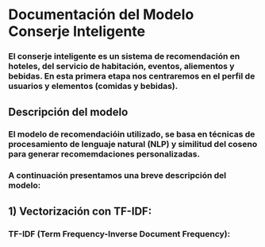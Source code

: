 # Documentación del Modelo Conserje Inteligente
### El conserje inteligente es un sistema de recomendación en hoteles, del servicio de habitación, eventos, aliementos y bebidas. En esta primera etapa nos centraremos en el perfil de usuarios y elementos (comidas y bebidas).

## Descripción del modelo
### El modelo de recomendacióin utilizado, se basa en técnicas de procesamiento de lenguaje natural (NLP) y similitud del coseno para generar recomemdaciones personalizadas. 
### A continuación presentamos una breve descripción del modelo:
## 1) Vectorización con TF-IDF:
### **TF-IDF (Term Frequency-Inverse Document Frequency):** 

